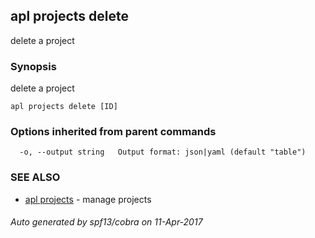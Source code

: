 ## apl projects delete

delete a project

### Synopsis


delete a project

```
apl projects delete [ID]
```

### Options inherited from parent commands

```
  -o, --output string   Output format: json|yaml (default "table")
```

### SEE ALSO
* [apl projects](apl_projects.md)	 - manage projects

###### Auto generated by spf13/cobra on 11-Apr-2017
